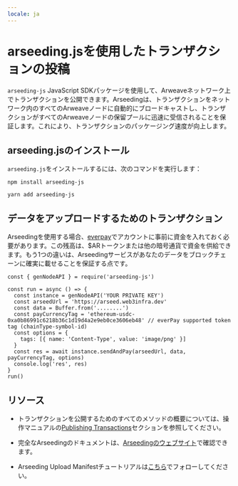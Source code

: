 ```yaml
---
locale: ja
---
```

# arseeding.jsを使用したトランザクションの投稿
`arseeding-js` JavaScript SDKパッケージを使用して、Arweaveネットワーク上でトランザクションを公開できます。Arseedingは、トランザクションをネットワーク内のすべてのArweaveノードに自動的にブロードキャストし、トランザクションがすべてのArweaveノードの保留プールに迅速に受信されることを保証します。これにより、トランザクションのパッケージング速度が向上します。

## arseeding.jsのインストール
`arseeding.js`をインストールするには、次のコマンドを実行します：


<CodeGroup>
  <CodeGroupItem title="NPM">

```console:no-line-numbers
npm install arseeding-js
```

  </CodeGroupItem>
  <CodeGroupItem title="YARN">

```console:no-line-numbers
yarn add arseeding-js
```

  </CodeGroupItem>
</CodeGroup>


## データをアップロードするためのトランザクション
Arseedingを使用する場合、[everpay](https://app.everpay.io/)でアカウントに事前に資金を入れておく必要があります。この残高は、$ARトークンまたは他の暗号通貨で資金を供給できます。もう1つの違いは、Arseedingサービスがあなたのデータをブロックチェーンに確実に載せることを保証する点です。

```js:no-line-numbers
const { genNodeAPI } = require('arseeding-js')

const run = async () => {
  const instance = genNodeAPI('YOUR PRIVATE KEY')
  const arseedUrl = 'https://arseed.web3infra.dev'
  const data = Buffer.from('........')
  const payCurrencyTag = 'ethereum-usdc-0xa0b86991c6218b36c1d19d4a2e9eb0ce3606eb48' // everPay supported token tag (chainType-symbol-id)
  const options = {
    tags: [{ name: 'Content-Type', value: 'image/png' }]
  }
  const res = await instance.sendAndPay(arseedUrl, data, payCurrencyTag, options)
  console.log('res', res)
}
run()
```


## リソース
* トランザクションを公開するためのすべてのメソッドの概要については、操作マニュアルの[Publishing Transactions](../../concepts/post-transactions.md)セクションを参照してください。

* 完全なArseedingのドキュメントは、[Arseedingのウェブサイト](https://web3infra.dev/docs/arseeding/introduction/lightNode/)で確認できます。

* Arseeding Upload Manifestチュートリアルは[こちら](https://web3infra.dev/docs/arseeding/sdk/arseeding-js/manifest/)でフォローしてください。